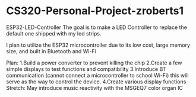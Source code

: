 # CS320-Personal-Project-zroberts1

ESP32-LED-Controller
The goal is to make a LED Controller to replace the default one shipped with my
led strips.

I plan to utilize the ESP32 microcontroller due to its low cost, large memory
size, and built in Bluetooth and Wi-Fi

Plan:
1.Build a power converter to prevent killing the chip
2.Create a few simple displays to test functions and compatibility
3.Introduce BT communication (cannot connect a microcontroller to school Wi-Fi)
  this will serve as the way to control the device.
4.Create various display functions
Stretch: May introduce music reactivity with the MSGEQ7 color organ IC
